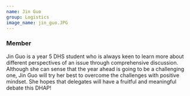 ```yaml
---
name: Jin Guo
group: Logistics
image_name: jin_guo.JPG
---
```


### Member 

Jin Guo is a year 5 DHS student who is always keen to learn more about different perspectives of an issue through comprehensive discussion. Although she can sense that the year ahead is going to be a challenging one, Jin Guo will try her best to overcome the challenges with positive mindset. She hopes that delegates will have a fruitful and meaningful debate this DHAP!